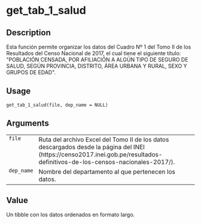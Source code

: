 

# get_tab_1_salud

## Description

Esta función permite organizar los datos del Cuadro Nº 1 del Tomo II de
los Resultados del Censo Nacional de 2017, el cual tiene el siguiente
título: "POBLACIÓN CENSADA, POR AFILIACIÓN A ALGÚN TIPO DE SEGURO DE
SALUD, SEGÚN PROVINCIA, DISTRITO, ÁREA URBANA Y RURAL, SEXO Y GRUPOS DE
EDAD".

## Usage

<pre><code class='language-R'>get_tab_1_salud(file, dep_name = NULL)
</code></pre>

## Arguments

<table>
<tr>
<td style="white-space: nowrap; font-family: monospace; vertical-align: top">
<code id="get_tab_1_salud_:_file">file</code>
</td>
<td>
Ruta del archivo Excel del Tomo II de los datos descargados desde la
página del INEI
(https://censo2017.inei.gob.pe/resultados-definitivos-de-los-censos-nacionales-2017/).
</td>
</tr>
<tr>
<td style="white-space: nowrap; font-family: monospace; vertical-align: top">
<code id="get_tab_1_salud_:_dep_name">dep_name</code>
</td>
<td>
Nombre del departamento al que pertenecen los datos.
</td>
</tr>
</table>

## Value

Un tibble con los datos ordenados en formato largo.
